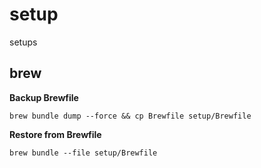# setup
setups

## brew
**Backup Brewfile**
```
brew bundle dump --force && cp Brewfile setup/Brewfile
```
**Restore from Brewfile**
```
brew bundle --file setup/Brewfile
```
